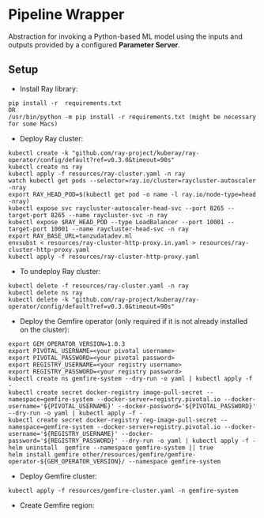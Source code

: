 # Pipeline Wrapper
Abstraction for invoking a Python-based ML model using the inputs and outputs provided by a configured **Parameter Server**.

## Setup
* Install Ray library:
``` 
pip install -r  requirements.txt
OR
/usr/bin/python -m pip install -r requirements.txt (might be necessary for some Macs)
```

* Deploy Ray cluster:
```
kubectl create -k "github.com/ray-project/kuberay/ray-operator/config/default?ref=v0.3.0&timeout=90s"
kubectl create ns ray
kubectl apply -f resources/ray-cluster.yaml -n ray
watch kubectl get pods --selector=ray.io/cluster=raycluster-autoscaler -nray
export RAY_HEAD_POD=$(kubectl get pod -o name -l ray.io/node-type=head -nray)
kubectl expose svc raycluster-autoscaler-head-svc --port 8265 --target-port 8265 --name raycluster-svc -n ray
kubectl expose $RAY_HEAD_POD --type LoadBalancer --port 10001 --target-port 10001 --name raycluster-head-svc -n ray
export RAY_BASE_URL=tanzudatadev.ml
envsubst < resources/ray-cluster-http-proxy.in.yaml > resources/ray-cluster-http-proxy.yaml
kubectl apply -f resources/ray-cluster-http-proxy.yaml
```

* To undeploy Ray cluster:
```
kubectl delete -f resources/ray-cluster.yaml -n ray
kubectl delete ns ray
kubectl delete -k "github.com/ray-project/kuberay/ray-operator/config/default?ref=v0.3.0&timeout=90s"
```

* Deploy the Gemfire operator (only required if it is not already installed on the cluster):
```
export GEM_OPERATOR_VERSION=1.0.3
export PIVOTAL_USERNAME=<your pivotal username>
export PIVOTAL_PASSWORD=<your pivotal password>
export REGISTRY_USERNAME=<your registry username>
export REGISTRY_PASSWORD=<your registry password>
kubectl create ns gemfire-system --dry-run -o yaml | kubectl apply -f -
kubectl create secret docker-registry image-pull-secret --namespace=gemfire-system --docker-server=registry.pivotal.io --docker-username='${PIVOTAL_USERNAME}' --docker-password='${PIVOTAL_PASSWORD}' --dry-run -o yaml | kubectl apply -f -
kubectl create secret docker-registry reg-image-pull-secret --namespace=gemfire-system --docker-server=registry.pivotal.io --docker-username='${REGISTRY_USERNAME}' --docker-password='${REGISTRY_PASSWORD}' --dry-run -o yaml | kubectl apply -f -
helm uninstall  gemfire --namespace gemfire-system || true
helm install gemfire other/resources/gemfire/gemfire-operator-${GEM_OPERATOR_VERSION}/ --namespace gemfire-system
```

* Deploy Gemfire cluster:
```
kubectl apply -f resources/gemfire-cluster.yaml -n gemfire-system
```

* Create Gemfire region:
```

```

